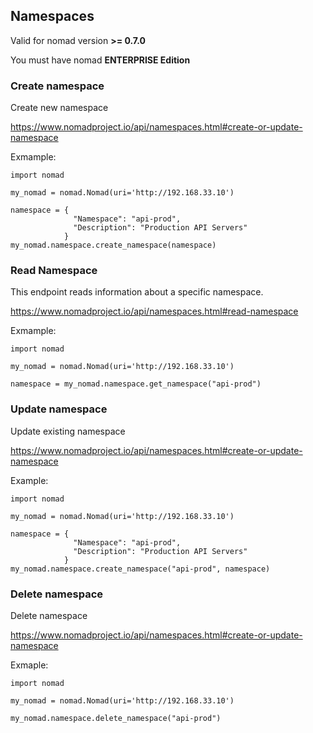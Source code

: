 ## Namespaces

Valid for nomad version **>= 0.7.0**

You must have nomad **ENTERPRISE Edition**

### Create namespace

Create new namespace

https://www.nomadproject.io/api/namespaces.html#create-or-update-namespace

Exmample:

```
import nomad

my_nomad = nomad.Nomad(uri='http://192.168.33.10')

namespace = {
              "Namespace": "api-prod",
              "Description": "Production API Servers"
            }
my_nomad.namespace.create_namespace(namespace)
```

### Read Namespace

This endpoint reads information about a specific namespace.

https://www.nomadproject.io/api/namespaces.html#read-namespace

Exmample:

```
import nomad

my_nomad = nomad.Nomad(uri='http://192.168.33.10')

namespace = my_nomad.namespace.get_namespace("api-prod")
```


### Update namespace

Update existing namespace

https://www.nomadproject.io/api/namespaces.html#create-or-update-namespace

Example:

```
import nomad

my_nomad = nomad.Nomad(uri='http://192.168.33.10')

namespace = {
              "Namespace": "api-prod",
              "Description": "Production API Servers"
            }
my_nomad.namespace.create_namespace("api-prod", namespace)
```

### Delete namespace

Delete namespace

https://www.nomadproject.io/api/namespaces.html#create-or-update-namespace

Exmaple:

```
import nomad

my_nomad = nomad.Nomad(uri='http://192.168.33.10')

my_nomad.namespace.delete_namespace("api-prod")
```
